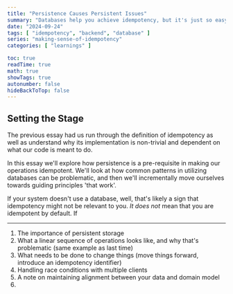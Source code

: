 ```yaml
---
title: "Persistence Causes Persistent Issues"
summary: "Databases help you achieve idempotency, but it's just so easy to get it wrong"
date: "2024-09-24"
tags: [ "idempotency", "backend", "database" ]
series: "making-sense-of-idempotency"
categories: [ "learnings" ]

toc: true
readTime: true
math: true
showTags: true
autonumber: false
hideBackToTop: false
---
```


## Setting the Stage

The previous essay had us run through the definition of idempotency as well as understand why its implementation is
non-trivial and dependent on what our code is meant to do.

In this essay we'll explore how persistence is a pre-requisite in making our operations idempotent. We'll
look at how common patterns in utilizing databases can be problematic, and then we'll incrementally move
ourselves towards guiding principles 'that work'.

If your system doesn't use a database, well, that's likely a sign that idempotency might not be relevant to you. _It
does not_ mean that you are idempotent by default. If

---

1. The importance of persistent storage
2. What a linear sequence of operations looks like, and why that's problematic (same example as last time)
3. What needs to be done to change things (move things forward, introduce an idempotency identifier)
4. Handling race conditions with multiple clients
5. A note on maintaining alignment between your data and domain model
6. 

